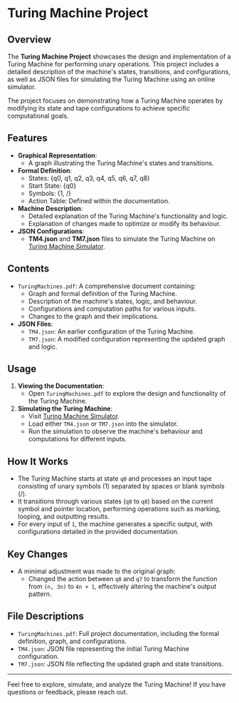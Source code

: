 
# Turing Machine Project

## Overview
The **Turing Machine Project** showcases the design and implementation of a Turing Machine for performing unary operations. This project includes a detailed description of the machine's states, transitions, and configurations, as well as JSON files for simulating the Turing Machine using an online simulator.

The project focuses on demonstrating how a Turing Machine operates by modifying its state and tape configurations to achieve specific computational goals.

## Features
- **Graphical Representation**:
  - A graph illustrating the Turing Machine's states and transitions.
- **Formal Definition**:
  - States: {q0, q1, q2, q3, q4, q5, q6, q7, q8}
  - Start State: {q0}
  - Symbols: {1, /\}
  - Action Table: Defined within the documentation.
- **Machine Description**:
  - Detailed explanation of the Turing Machine's functionality and logic.
  - Explanation of changes made to optimize or modify its behaviour.
- **JSON Configurations**:
  - **TM4.json** and **TM7.json** files to simulate the Turing Machine on [Turing Machine Simulator](https://math.hws.edu/eck/js/turing-machine/TM.html).

## Contents
- `TuringMachines.pdf`: A comprehensive document containing:
  - Graph and formal definition of the Turing Machine.
  - Description of the machine's states, logic, and behaviour.
  - Configurations and computation paths for various inputs.
  - Changes to the graph and their implications.
- **JSON Files**:
  - `TM4.json`: An earlier configuration of the Turing Machine.
  - `TM7.json`: A modified configuration representing the updated graph and logic.

## Usage
1. **Viewing the Documentation**:
   - Open `TuringMachines.pdf` to explore the design and functionality of the Turing Machine.
2. **Simulating the Turing Machine**:
   - Visit [Turing Machine Simulator](https://math.hws.edu/eck/js/turing-machine/TM.html).
   - Load either `TM4.json` or `TM7.json` into the simulator.
   - Run the simulation to observe the machine's behaviour and computations for different inputs.

## How It Works
- The Turing Machine starts at state `q0` and processes an input tape consisting of unary symbols (1) separated by spaces or blank symbols (/).
- It transitions through various states (`q0` to `q8`) based on the current symbol and pointer location, performing operations such as marking, looping, and outputting results.
- For every input of `1`, the machine generates a specific output, with configurations detailed in the provided documentation.

## Key Changes
- A minimal adjustment was made to the original graph:
  - Changed the action between `q0` and `q7` to transform the function from `(n, 3n)` to `4n + 1`, effectively altering the machine's output pattern.

## File Descriptions
- `TuringMachines.pdf`: Full project documentation, including the formal definition, graph, and configurations.
- `TM4.json`: JSON file representing the initial Turing Machine configuration.
- `TM7.json`: JSON file reflecting the updated graph and state transitions.

---

Feel free to explore, simulate, and analyze the Turing Machine! If you have questions or feedback, please reach out.
